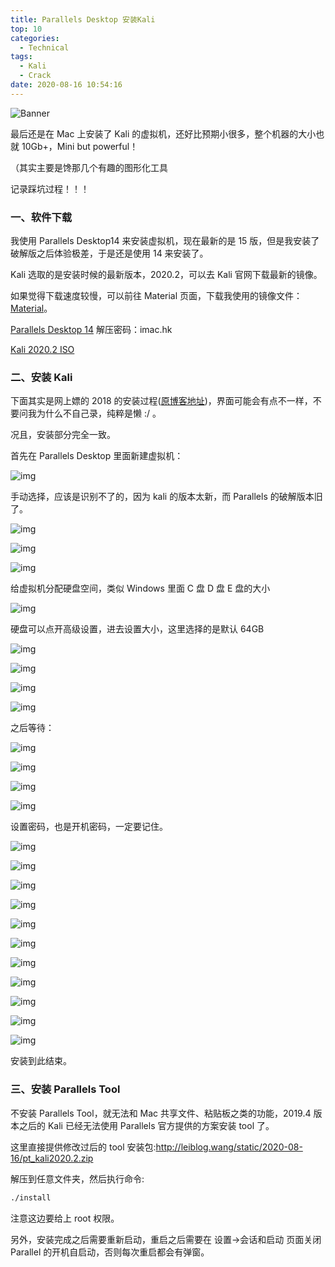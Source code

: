 ```yaml
---
title: Parallels Desktop 安装Kali
top: 10
categories:
  - Technical
tags:
  - Kali
  - Crack
date: 2020-08-16 10:54:16
---
```


![Banner](http://leiblog.wang/static/image/2020/8/TTJii9.jpg)

最后还是在 Mac 上安装了 Kali 的虚拟机，还好比预期小很多，整个机器的大小也就 10Gb+，Mini but powerful！

（其实主要是馋那几个有趣的图形化工具

记录踩坑过程！！！

<!-- more -->

### 一、软件下载

我使用 Parallels Desktop14 来安装虚拟机，现在最新的是 15 版，但是我安装了破解版之后体验极差，于是还是使用 14 来安装了。

Kali 选取的是安装时候的最新版本，2020.2，可以去 Kali 官网下载最新的镜像。

如果觉得下载速度较慢，可以前往 Material 页面，下载我使用的镜像文件：[Material](http://leiblog.wang/material/)。

[Parallels Desktop 14](http://leiblog.wang/static/2020-08-16/Parallels_Desktop_14.1.2-45485_iMac.hk_.dmg) 解压密码：imac.hk

[Kali 2020.2 ISO](http://leiblog.wang/static/2020-08-16/kali-linux-2020.2-installer-amd64.iso)

### 二、安装 Kali

下面其实是网上嫖的 2018 的安装过程([原博客地址](https://www.cnblogs.com/artwalker/p/13235757.html))，界面可能会有点不一样，不要问我为什么不自己录，纯粹是懒 :/ 。

况且，安装部分完全一致。

首先在 Parallels Desktop 里面新建虚拟机：

![img](http://leiblog.wang/static/image/2020/8/rxFAiy.jpg)

手动选择，应该是识别不了的，因为 kali 的版本太新，而 Parallels 的破解版本旧了。

![img](http://leiblog.wang/static/image/2020/8/2nOXi4.jpg)

![img](http://leiblog.wang/static/image/2020/8/oNjfel.jpg)

![img](http://leiblog.wang/static/image/2020/8/cW2bEh.jpg)

给虚拟机分配硬盘空间，类似 Windows 里面 C 盘 D 盘 E 盘的大小

![img](http://leiblog.wang/static/image/2020/8/P6soFB.jpg)

硬盘可以点开高级设置，进去设置大小，这里选择的是默认 64GB

![img](http://leiblog.wang/static/image/2020/8/LAMdez.jpg)

![img](http://leiblog.wang/static/image/2020/8/OHjE63.jpg)

![img](http://leiblog.wang/static/image/2020/8/TC4fxc.jpg)

![img](http://leiblog.wang/static/image/2020/8/0uq2yz.jpg)

之后等待：

![img](http://leiblog.wang/static/image/2020/8/97LDX8.jpg)

![img](http://leiblog.wang/static/image/2020/8/fmpcY9.jpg)

![img](http://leiblog.wang/static/image/2020/8/QU00L8.jpg)

![img](http://leiblog.wang/static/image/2020/8/dgJXJF.jpg)

设置密码，也是开机密码，一定要记住。

![img](http://leiblog.wang/static/image/2020/8/KfLWFH.jpg)

![img](http://leiblog.wang/static/image/2020/8/z1LcWU.jpg)

![img](http://leiblog.wang/static/image/2020/8/icjvcx.jpg)

![img](http://leiblog.wang/static/image/2020/8/zctsSl.jpg)

![img](http://leiblog.wang/static/image/2020/8/k21gBr.jpg)

![img](http://leiblog.wang/static/image/2020/8/jL5WIi.jpg)

![img](http://leiblog.wang/static/image/2020/8/r7nGgS.jpg)

![img](http://leiblog.wang/static/image/2020/8/JteO75.jpg)

![img](http://leiblog.wang/static/image/2020/8/Xgvezv.jpg)

![img](http://leiblog.wang/static/image/2020/8/OrV3pw.jpg)

![img](http://leiblog.wang/static/image/2020/8/TJwQOS.jpg)

安装到此结束。

### 三、安装 Parallels Tool

不安装 Parallels Tool，就无法和 Mac 共享文件、粘贴板之类的功能，2019.4 版本之后的 Kali 已经无法使用 Parallels 官方提供的方案安装 tool 了。

这里直接提供修改过后的 tool 安装包:http://leiblog.wang/static/2020-08-16/pt_kali2020.2.zip

解压到任意文件夹，然后执行命令:

```bash
./install
```

注意这边要给上 root 权限。

另外，安装完成之后需要重新启动，重启之后需要在 设置->会话和启动 页面关闭 Parallel 的开机自启动，否则每次重启都会有弹窗。
